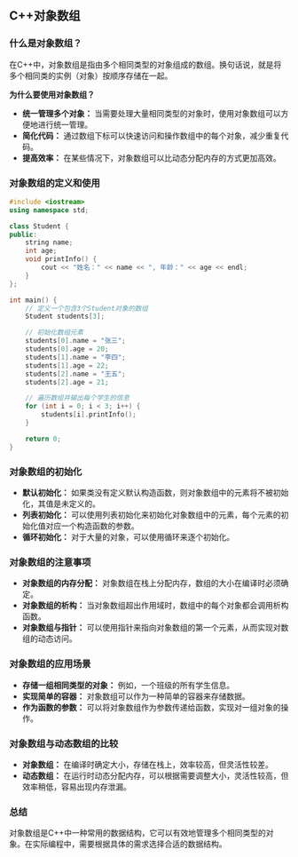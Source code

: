 ## C++对象数组

### 什么是对象数组？

在C++中，对象数组是指由多个相同类型的对象组成的数组。换句话说，就是将多个相同类的实例（对象）按顺序存储在一起。

**为什么要使用对象数组？**

- **统一管理多个对象：** 当需要处理大量相同类型的对象时，使用对象数组可以方便地进行统一管理。
- **简化代码：** 通过数组下标可以快速访问和操作数组中的每个对象，减少重复代码。
- **提高效率：** 在某些情况下，对象数组可以比动态分配内存的方式更加高效。

### 对象数组的定义和使用

```C++
#include <iostream>
using namespace std;

class Student {
public:
    string name;
    int age;
    void printInfo() {
        cout << "姓名：" << name << ", 年龄：" << age << endl;
    }
};

int main() {
    // 定义一个包含3个Student对象的数组
    Student students[3];

    // 初始化数组元素
    students[0].name = "张三";
    students[0].age = 20;
    students[1].name = "李四";
    students[1].age = 22;
    students[2].name = "王五";
    students[2].age = 21;

    // 遍历数组并输出每个学生的信息
    for (int i = 0; i < 3; i++) {
        students[i].printInfo();
    }

    return 0;
}
```

### 对象数组的初始化

- **默认初始化：** 如果类没有定义默认构造函数，则对象数组中的元素将不被初始化，其值是未定义的。
- **列表初始化：** 可以使用列表初始化来初始化对象数组中的元素，每个元素的初始化值对应一个构造函数的参数。
- **循环初始化：** 对于大量的对象，可以使用循环来逐个初始化。

### 对象数组的注意事项

- **对象数组的内存分配：** 对象数组在栈上分配内存，数组的大小在编译时必须确定。
- **对象数组的析构：** 当对象数组超出作用域时，数组中的每个对象都会调用析构函数。
- **对象数组与指针：** 可以使用指针来指向对象数组的第一个元素，从而实现对数组的动态访问。

### 对象数组的应用场景

- **存储一组相同类型的对象：** 例如，一个班级的所有学生信息。
- **实现简单的容器：** 对象数组可以作为一种简单的容器来存储数据。
- **作为函数的参数：** 可以将对象数组作为参数传递给函数，实现对一组对象的操作。

### 对象数组与动态数组的比较

- **对象数组：** 在编译时确定大小，存储在栈上，效率较高，但灵活性较差。
- **动态数组：** 在运行时动态分配内存，可以根据需要调整大小，灵活性较高，但效率稍低，容易出现内存泄漏。

### 总结

对象数组是C++中一种常用的数据结构，它可以有效地管理多个相同类型的对象。在实际编程中，需要根据具体的需求选择合适的数据结构。